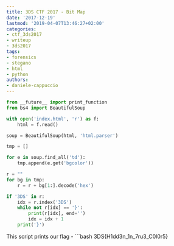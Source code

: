 ```yaml
---
title: 3DS CTF 2017 - Bit Map
date: '2017-12-19'
lastmod: '2019-04-07T13:46:27+02:00'
categories:
- ctf_3ds2017
- writeup
- 3ds2017
tags:
- forensics
- stegano
- html
- python
authors:
- daniele-cappuccio
---
```


```python
from __future__ import print_function
from bs4 import BeautifulSoup

with open('index.html', 'r') as f:
    html = f.read()

soup = BeautifulSoup(html, 'html.parser')

tmp = []

for e in soup.find_all('td'):
    tmp.append(e.get('bgcolor'))

r = ""
for bg in tmp:
    r = r + bg[1:].decode('hex')

if '3DS' in r:
    idx = r.index('3DS')
    while not r[idx] == '}':
        print(r[idx], end='')
        idx = idx + 1
    print('}')
```

This script prints our flag - ```bash
3DS{H1dd3n_1n_7ru3_C0l0r5}
```
